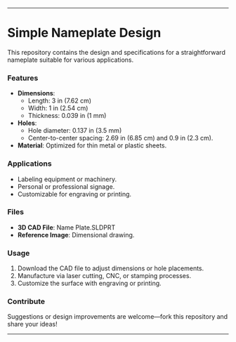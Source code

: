 

---

# Simple Nameplate Design  

This repository contains the design and specifications for a straightforward nameplate suitable for various applications.  

### Features  
- **Dimensions**:  
  - Length: 3 in (7.62 cm)  
  - Width: 1 in (2.54 cm)  
  - Thickness: 0.039 in (1 mm)  
- **Holes**:  
  - Hole diameter: 0.137 in (3.5 mm)  
  - Center-to-center spacing: 2.69 in (6.85 cm) and 0.9 in (2.3 cm).  
- **Material**: Optimized for thin metal or plastic sheets.  

### Applications  
- Labeling equipment or machinery.  
- Personal or professional signage.  
- Customizable for engraving or printing.  

### Files  
- **3D CAD File**: Name Plate.SLDPRT  
- **Reference Image**: Dimensional drawing.  

### Usage  
1. Download the CAD file to adjust dimensions or hole placements.  
2. Manufacture via laser cutting, CNC, or stamping processes.  
3. Customize the surface with engraving or printing.  

### Contribute  
Suggestions or design improvements are welcome—fork this repository and share your ideas!  

---

